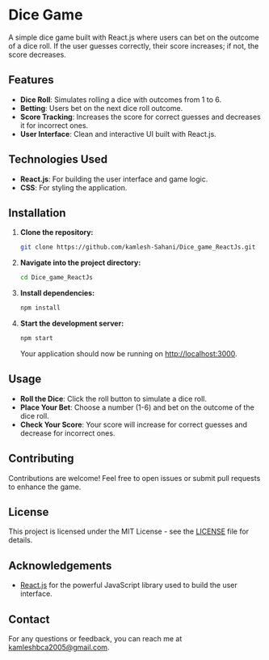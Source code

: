 # Dice Game

A simple dice game built with React.js where users can bet on the outcome of a dice roll. If the user guesses correctly, their score increases; if not, the score decreases.

## Features

- **Dice Roll**: Simulates rolling a dice with outcomes from 1 to 6.
- **Betting**: Users bet on the next dice roll outcome.
- **Score Tracking**: Increases the score for correct guesses and decreases it for incorrect ones.
- **User Interface**: Clean and interactive UI built with React.js.

## Technologies Used

- **React.js**: For building the user interface and game logic.
- **CSS**: For styling the application.

## Installation

1. **Clone the repository:**

   ```bash
   git clone https://github.com/kamlesh-Sahani/Dice_game_ReactJs.git
   ```

2. **Navigate into the project directory:**

   ```bash
   cd Dice_game_ReactJs
   ```

3. **Install dependencies:**

   ```bash
   npm install
   ```

4. **Start the development server:**

   ```bash
   npm start
   ```

   Your application should now be running on [http://localhost:3000](http://localhost:3000).

## Usage

- **Roll the Dice**: Click the roll button to simulate a dice roll.
- **Place Your Bet**: Choose a number (1-6) and bet on the outcome of the dice roll.
- **Check Your Score**: Your score will increase for correct guesses and decrease for incorrect ones.

## Contributing

Contributions are welcome! Feel free to open issues or submit pull requests to enhance the game.

## License

This project is licensed under the MIT License - see the [LICENSE](LICENSE) file for details.

## Acknowledgements

- [React.js](https://reactjs.org/) for the powerful JavaScript library used to build the user interface.

## Contact

For any questions or feedback, you can reach me at [kamleshbca2005@gmail.com](mailto:kamleshbca2005@gmail.com).


